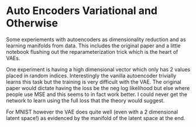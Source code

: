 # Auto Encoders Variational and Otherwise

Some experiements with autoencoders as dimensionality reduction and as learning manifolds from data.
This includes the original paper and a little notebook flushing out the reparameterization trick which is the heart of VAEs.

One experiment is having a high dimensional vector which only has 2 values placed in random indices. 
Interestingly the vanilla autoencoder trivially learns this task but the training is very difficult
with the VAE. The original paper would dictate having the loss be the neg log likelihood but else where 
people use MSE and this seems to in fact work better. I could never get the network to learn using the full
loss that the theory would suggest. 

For MNIST however the VAE does quite well (even with a 2 dimensional latent space!) as evidenced by the manifold of the latent space at the end.
